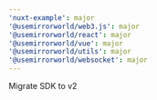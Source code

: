 ```yaml
---
'nuxt-example': major
'@usemirrorworld/web3.js': major
'@usemirrorworld/react': major
'@usemirrorworld/vue': major
'@usemirrorworld/utils': major
'@usemirrorworld/websocket': major
---
```


Migrate SDK to v2
